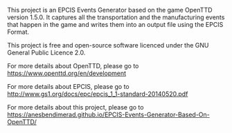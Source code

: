 This project is an EPCIS Events Generator based on the game OpenTTD version 1.5.0. It captures all the transportation and the manufacturing events that happen in the game and writes them into an output file using the EPCIS Format.

This project is free and open-source software licenced under the GNU General Public Licence 2.0.

For more details about OpenTTD, please go to https://www.openttd.org/en/development

For more details about EPCIS, please go to http://www.gs1.org/docs/epc/epcis_1_1-standard-20140520.pdf

For more details about this project, please go to https://anesbendimerad.github.io/EPCIS-Events-Generator-Based-On-OpenTTD/ 
